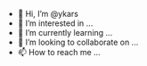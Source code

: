 - 👋 Hi, I’m @ykars
- 👀 I’m interested in ...
- 🌱 I’m currently learning ...
- 💞️ I’m looking to collaborate on ...
- 📫 How to reach me ...

<!---
ykars/ykars is a ✨ special ✨ repository because its `README.md` (this file) appears on your GitHub profile.
You can click the Preview link to take a look at your changes.
--->
